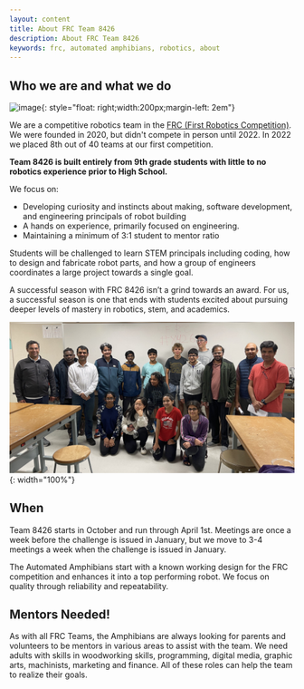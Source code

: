 ```yaml
---
layout: content
title: About FRC Team 8426 
description: About FRC Team 8426 
keywords: frc, automated amphibians, robotics, about
---
```

## Who we are and what we do

![image]({{site.baseurl}}/assets/centered-logo-trimmed.jpg){: style="float: right;width:200px;margin-left: 2em"}

We are a competitive robotics team in the [FRC (First Robotics Competition)](https://www.firstinspires.org/robotics/frc). We were founded in 2020, but didn't compete in person until 2022. In 2022 we placed 8th out of 40 teams at our first competition. 

**Team 8426 is built entirely from 9th grade students with little to no robotics experience prior to High School.** 

We focus on:
* Developing curiosity and instincts about making, software development, and engineering principals of robot building
* A hands on experience, primarily focused on engineering.
* Maintaining a minimum of 3:1 student to mentor ratio

Students will be challenged to learn STEM principals including coding, how to design and fabricate robot parts, and how a group of engineers coordinates a large project towards a single goal. 

A successful season with FRC 8426 isn’t a grind towards an award. For us, a successful season is one that ends with students excited about pursuing deeper levels of mastery in robotics, stem, and academics.

![team picture](assets/team-pic.jpg){: width="100%"}

## When 
Team 8426 starts in October and run through April 1st. Meetings are once a week before the challenge is issued in January, but we move to 3-4 meetings a week when the challenge is issued in January.

The Automated Amphibians start with a known working design for the FRC competition and enhances it into a top performing robot. We focus on quality through reliability and repeatability.

## Mentors Needed!
As with all FRC Teams, the Amphibians are always looking for parents and volunteers to be mentors in various areas to assist with the team. We need adults with skills in woodworking skills, programming, digital media, graphic arts, machinists, marketing and finance. All of these roles can help the team to realize their goals.
